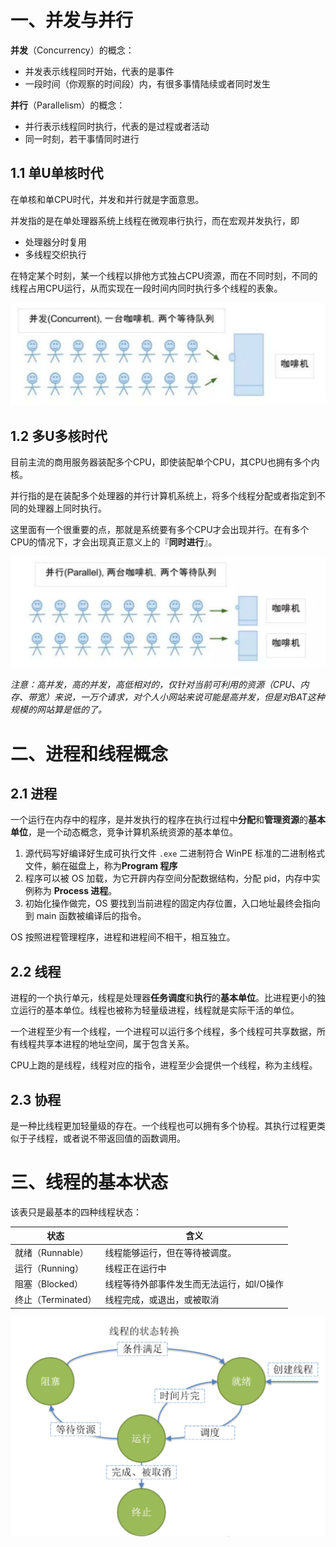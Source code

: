 # 一、并发与并行

**并发**（Concurrency）的概念：

- 并发表示线程同时开始，代表的是事件
- 一段时间（你观察的时间段）内，有很多事情陆续或者同时发生

**并行**（Parallelism）的概念：

- 并行表示线程同时执行，代表的是过程或者活动
- 同一时刻，若干事情同时进行

## 1.1 单U单核时代

在单核和单CPU时代，并发和并行就是字面意思。

并发指的是在单处理器系统上线程在微观串行执行，而在宏观并发执行，即

- 处理器分时复用
- 多线程交织执行

在特定某个时刻，某一个线程以排他方式独占CPU资源，而在不同时刻，不同的线程占用CPU运行，从而实现在一段时间内同时执行多个线程的表象。

![image-20240520114702931](./20-%E8%BF%9B%E7%A8%8B%E4%B8%8E%E7%BA%BF%E7%A8%8B/image-20240520114702931.png)

## 1.2 多U多核时代

目前主流的商用服务器装配多个CPU，即使装配单个CPU，其CPU也拥有多个内核。

并行指的是在装配多个处理器的并行计算机系统上，将多个线程分配或者指定到不同的处理器上同时执行。

这里面有一个很重要的点，那就是系统要有多个CPU才会出现并行。在有多个CPU的情况下，才会出现真正意义上的『**同时进行**』。

![image-20240520114712287](./20-%E8%BF%9B%E7%A8%8B%E4%B8%8E%E7%BA%BF%E7%A8%8B/image-20240520114712287.png)

*注意：高并发，高的并发，高低相对的，仅针对当前可利用的资源（CPU、内存、带宽）来说，一万个请求，对个人小网站来说可能是高并发，但是对BAT这种规模的网站算是低的了。*

# 二、进程和线程概念

## 2.1 进程

一个运行在内存中的程序，是并发执行的程序在执行过程中**分配**和**管理资源**的**基本单位**，是一个动态概念，竞争计算机系统资源的基本单位。

1. 源代码写好编译好生成可执行文件 `.exe` 二进制符合 WinPE 标准的二进制格式文件，躺在磁盘上，称为**Program 程序**
2. 程序可以被 OS 加载，为它开辟内存空间分配数据结构，分配 pid，内存中实例称为 **Process 进程**。
3. 初始化操作做完，OS 要找到当前进程的固定内存位置，入口地址最终会指向到 main 函数被编译后的指令。

OS 按照进程管理程序，进程和进程间不相干，相互独立。

## 2.2 线程 

进程的一个执行单元，线程是处理器**任务调度**和**执行**的**基本单位**。比进程更小的独立运行的基本单位。线程也被称为轻量级进程，线程就是实际干活的单位。

一个进程至少有一个线程，一个进程可以运行多个线程，多个线程可共享数据，所有线程共享本进程的地址空间，属于包含关系。

CPU上跑的是线程，线程对应的指令，进程至少会提供一个线程，称为主线程。

## 2.3 协程

是一种比线程更加轻量级的存在。一个线程也可以拥有多个协程。其执行过程更类似于子线程，或者说不带返回值的函数调用。

# 三、线程的基本状态

该表只是最基本的四种线程状态：

| 状态               | 含义                                      |
| ------------------ | ----------------------------------------- |
| 就绪（Runnable）   | 线程能够运行，但在等待被调度。            |
| 运行（Running）    | 线程正在运行中                            |
| 阻塞（Blocked）    | 线程等待外部事件发生而无法运行，如I/O操作 |
| 终止（Terminated） | 线程完成，或退出，或被取消                |

<img src="./20-%E8%BF%9B%E7%A8%8B%E4%B8%8E%E7%BA%BF%E7%A8%8B/image-20240520123505253.png" alt="image-20240520123505253" style="zoom:50%;" />
